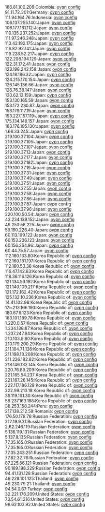 186.81.100.206:Colombia: [ovpn config](vpn/186_81_100_206.ovpn)  
91.11.72.201:Germany: [ovpn config](vpn/91_11_72_201.ovpn)  
111.94.164.76:Indonesia: [ovpn config](vpn/111_94_164_76.ovpn)  
106.137.255.140:Japan: [ovpn config](vpn/106_137_255_140.ovpn)  
106.177.161.112:Japan: [ovpn config](vpn/106_177_161_112.ovpn)  
110.135.237.252:Japan: [ovpn config](vpn/110_135_237_252.ovpn)  
111.97.246.248:Japan: [ovpn config](vpn/111_97_246_248.ovpn)  
113.42.192.175:Japan: [ovpn config](vpn/113_42_192_175.ovpn)  
116.82.92.141:Japan: [ovpn config](vpn/116_82_92_141.ovpn)  
119.228.52.217:Japan: [ovpn config](vpn/119_228_52_217.ovpn)  
122.208.194.129:Japan: [ovpn config](vpn/122_208_194_129.ovpn)  
122.31.172.41:Japan: [ovpn config](vpn/122_31_172_41.ovpn)  
123.198.242.158:Japan: [ovpn config](vpn/123_198_242_158.ovpn)  
124.18.186.32:Japan: [ovpn config](vpn/124_18_186_32.ovpn)  
124.215.170.154:Japan: [ovpn config](vpn/124_215_170_154.ovpn)  
126.145.136.66:Japan: [ovpn config](vpn/126_145_136_66.ovpn)  
126.76.38.147:Japan: [ovpn config](vpn/126_76_38_147.ovpn)  
130.62.12.159:Japan: [ovpn config](vpn/130_62_12_159.ovpn)  
153.130.165.59:Japan: [ovpn config](vpn/153_130_165_59.ovpn)  
153.172.230.87:Japan: [ovpn config](vpn/153_172_230_87.ovpn)  
153.179.117.19:Japan: [ovpn config](vpn/153_179_117_19.ovpn)  
153.227.157.119:Japan: [ovpn config](vpn/153_227_157_119.ovpn)  
175.134.149.157:Japan: [ovpn config](vpn/175_134_149_157.ovpn)  
183.176.195.130:Japan: [ovpn config](vpn/183_176_195_130.ovpn)  
1.66.33.245:Japan: [ovpn config](vpn/1_66_33_245.ovpn)  
219.100.37.104:Japan: [ovpn config](vpn/219_100_37_104.ovpn)  
219.100.37.105:Japan: [ovpn config](vpn/219_100_37_105.ovpn)  
219.100.37.107:Japan: [ovpn config](vpn/219_100_37_107.ovpn)  
219.100.37.13:Japan: [ovpn config](vpn/219_100_37_13.ovpn)  
219.100.37.177:Japan: [ovpn config](vpn/219_100_37_177.ovpn)  
219.100.37.182:Japan: [ovpn config](vpn/219_100_37_182.ovpn)  
219.100.37.19:Japan: [ovpn config](vpn/219_100_37_19.ovpn)  
219.100.37.31:Japan: [ovpn config](vpn/219_100_37_31.ovpn)  
219.100.37.49:Japan: [ovpn config](vpn/219_100_37_49.ovpn)  
219.100.37.51:Japan: [ovpn config](vpn/219_100_37_51.ovpn)  
219.100.37.55:Japan: [ovpn config](vpn/219_100_37_55.ovpn)  
219.100.37.58:Japan: [ovpn config](vpn/219_100_37_58.ovpn)  
219.100.37.86:Japan: [ovpn config](vpn/219_100_37_86.ovpn)  
219.100.37.87:Japan: [ovpn config](vpn/219_100_37_87.ovpn)  
219.100.37.96:Japan: [ovpn config](vpn/219_100_37_96.ovpn)  
220.100.50.54:Japan: [ovpn config](vpn/220_100_50_54.ovpn)  
43.234.139.152:Japan: [ovpn config](vpn/43_234_139_152.ovpn)  
49.250.58.225:Japan: [ovpn config](vpn/49_250_58_225.ovpn)  
59.190.226.40:Japan: [ovpn config](vpn/59_190_226_40.ovpn)  
60.113.169.122:Japan: [ovpn config](vpn/60_113_169_122.ovpn)  
60.153.236.123:Japan: [ovpn config](vpn/60_153_236_123.ovpn)  
60.156.254.96:Japan: [ovpn config](vpn/60_156_254_96.ovpn)  
60.44.75.57:Japan: [ovpn config](vpn/60_44_75_57.ovpn)  
112.160.133.80:Korea Republic of: [ovpn config](vpn/112_160_133_80.ovpn)  
112.160.181.197:Korea Republic of: [ovpn config](vpn/112_160_181_197.ovpn)  
112.160.53.36:Korea Republic of: [ovpn config](vpn/112_160_53_36.ovpn)  
116.47.142.83:Korea Republic of: [ovpn config](vpn/116_47_142_83.ovpn)  
118.36.116.126:Korea Republic of: [ovpn config](vpn/118_36_116_126.ovpn)  
121.134.53.192:Korea Republic of: [ovpn config](vpn/121_134_53_192.ovpn)  
121.140.109.217:Korea Republic of: [ovpn config](vpn/121_140_109_217.ovpn)  
121.172.162.42:Korea Republic of: [ovpn config](vpn/121_172_162_42.ovpn)  
125.132.10.236:Korea Republic of: [ovpn config](vpn/125_132_10_236.ovpn)  
14.41.102.98:Korea Republic of: [ovpn config](vpn/14_41_102_98.ovpn)  
175.213.166.190:Korea Republic of: [ovpn config](vpn/175_213_166_190.ovpn)  
180.67.6.123:Korea Republic of: [ovpn config](vpn/180_67_6_123.ovpn)  
183.101.189.78:Korea Republic of: [ovpn config](vpn/183_101_189_78.ovpn)  
1.220.0.57:Korea Republic of: [ovpn config](vpn/1_220_0_57.ovpn)  
1.234.138.87:Korea Republic of: [ovpn config](vpn/1_234_138_87.ovpn)  
1.237.247.94:Korea Republic of: [ovpn config](vpn/1_237_247_94.ovpn)  
210.103.9.80:Korea Republic of: [ovpn config](vpn/210_103_9_80.ovpn)  
210.179.200.29:Korea Republic of: [ovpn config](vpn/210_179_200_29.ovpn)  
211.104.71.136:Korea Republic of: [ovpn config](vpn/211_104_71_136.ovpn)  
211.198.13.208:Korea Republic of: [ovpn config](vpn/211_198_13_208.ovpn)  
211.226.182.82:Korea Republic of: [ovpn config](vpn/211_226_182_82.ovpn)  
218.146.132.145:Korea Republic of: [ovpn config](vpn/218_146_132_145.ovpn)  
220.76.89.209:Korea Republic of: [ovpn config](vpn/220_76_89_209.ovpn)  
221.165.54.237:Korea Republic of: [ovpn config](vpn/221_165_54_237.ovpn)  
221.167.26.145:Korea Republic of: [ovpn config](vpn/221_167_26_145.ovpn)  
222.117.186.129:Korea Republic of: [ovpn config](vpn/222_117_186_129.ovpn)  
222.99.213.18:Korea Republic of: [ovpn config](vpn/222_99_213_18.ovpn)  
39.119.161.30:Korea Republic of: [ovpn config](vpn/39_119_161_30.ovpn)  
58.237.163.188:Korea Republic of: [ovpn config](vpn/58_237_163_188.ovpn)  
38.253.158.244:Peru: [ovpn config](vpn/38_253_158_244.ovpn)  
217.138.212.58:Romania: [ovpn config](vpn/217_138_212_58.ovpn)  
176.50.179.76:Russian Federation: [ovpn config](vpn/176_50_179_76.ovpn)  
212.19.9.31:Russian Federation: [ovpn config](vpn/212_19_9_31.ovpn)  
2.62.246.119:Russian Federation: [ovpn config](vpn/2_62_246_119.ovpn)  
5.136.119.131:Russian Federation: [ovpn config](vpn/5_136_119_131.ovpn)  
5.137.8.135:Russian Federation: [ovpn config](vpn/5_137_8_135.ovpn)  
77.35.165.0:Russian Federation: [ovpn config](vpn/77_35_165_0.ovpn)  
77.35.165.0:Russian Federation: [ovpn config](vpn/77_35_165_0.ovpn)  
77.35.243.251:Russian Federation: [ovpn config](vpn/77_35_243_251.ovpn)  
77.82.32.76:Russian Federation: [ovpn config](vpn/77_82_32_76.ovpn)  
87.225.66.121:Russian Federation: [ovpn config](vpn/87_225_66_121.ovpn)  
90.189.198.229:Russian Federation: [ovpn config](vpn/90_189_198_229.ovpn)  
94.41.131.128:Russian Federation: [ovpn config](vpn/94_41_131_128.ovpn)  
49.228.101.125:Thailand: [ovpn config](vpn/49_228_101_125.ovpn)  
49.230.79.21:Thailand: [ovpn config](vpn/49_230_79_21.ovpn)  
94.54.0.67:Turkey: [ovpn config](vpn/94_54_0_67.ovpn)  
32.221.176.209:United States: [ovpn config](vpn/32_221_176_209.ovpn)  
73.54.61.216:United States: [ovpn config](vpn/73_54_61_216.ovpn)  
98.62.103.92:United States: [ovpn config](vpn/98_62_103_92.ovpn)  
